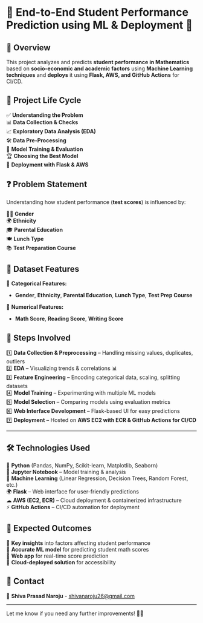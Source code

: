 # 🎯 **End-to-End Student Performance Prediction using ML & Deployment** 🚀  

## 📌 **Overview**  
This project analyzes and predicts **student performance in Mathematics** based on **socio-economic and academic factors** using **Machine Learning techniques** and **deploys** it using **Flask, AWS, and GitHub Actions** for CI/CD.  

## 🔄 **Project Life Cycle**  
✅ **Understanding the Problem**  
📊 **Data Collection & Checks**  
📈 **Exploratory Data Analysis (EDA)**  
🛠 **Data Pre-Processing**  
🤖 **Model Training & Evaluation**  
🏆 **Choosing the Best Model**  
🚀 **Deployment with Flask & AWS**  

## ❓ **Problem Statement**  
Understanding how student performance (**test scores**) is influenced by:  

🧑‍🎓 **Gender**  
🌍 **Ethnicity**  
🎓 **Parental Education**  
🍽 **Lunch Type**  
📚 **Test Preparation Course**  


## 📂 **Dataset Features**  
📌 **Categorical Features:**  
- **Gender**, **Ethnicity**, **Parental Education**, **Lunch Type**, **Test Prep Course**  

📌 **Numerical Features:**  
- **Math Score**, **Reading Score**, **Writing Score**  

## 🚀 **Steps Involved**  
1️⃣ **Data Collection & Preprocessing** – Handling missing values, duplicates, outliers  
2️⃣ **EDA** – Visualizing trends & correlations 📊  
3️⃣ **Feature Engineering** – Encoding categorical data, scaling, splitting datasets  
4️⃣ **Model Training** – Experimenting with multiple ML models  
5️⃣ **Model Selection** – Comparing models using evaluation metrics  
6️⃣ **Web Interface Development** – Flask-based UI for easy predictions  
7️⃣ **Deployment** – Hosted on **AWS EC2 with ECR & GitHub Actions for CI/CD**  

---

## 🛠 **Technologies Used**  
🐍 **Python** (Pandas, NumPy, Scikit-learn, Matplotlib, Seaborn)  
📓 **Jupyter Notebook** – Model training & analysis  
🤖 **Machine Learning** (Linear Regression, Decision Trees, Random Forest, etc.)  
🌍 **Flask** – Web interface for user-friendly predictions  
☁ **AWS (EC2, ECR)** – Cloud deployment & containerized infrastructure  
⚡ **GitHub Actions** – CI/CD automation for deployment  


## 🎯 **Expected Outcomes**  
📌 **Key insights** into factors affecting student performance  
📌 **Accurate ML model** for predicting student math scores  
📌 **Web app** for real-time score prediction  
📌 **Cloud-deployed solution** for accessibility  

## 📩 **Contact**  
📧 **Shiva Prasad Naroju** - shivanaroju26@gmail.com  

---

Let me know if you need any further improvements! 🚀🔥
